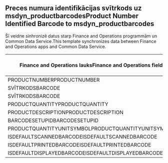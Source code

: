 ## <a name="product-number-identified-barcode-to-msdyn_productbarcodes"></a><span data-ttu-id="6768f-101">Preces numura identifikācijas svītrkods uz msdyn_productbarcodes</span><span class="sxs-lookup"><span data-stu-id="6768f-101">Product Number Identified Barcode to msdyn_productbarcodes</span></span>

<span data-ttu-id="6768f-102">Šī veidne sinhronizē datus starp Finance and Operations programmām un Common Data Service.</span><span class="sxs-lookup"><span data-stu-id="6768f-102">This template synchronizes data between Finance and Operations apps and Common Data Service.</span></span>

<span data-ttu-id="6768f-103">Finance and Operations lauks</span><span class="sxs-lookup"><span data-stu-id="6768f-103">Finance and Operations field</span></span> | <span data-ttu-id="6768f-104">Kartes veids</span><span class="sxs-lookup"><span data-stu-id="6768f-104">Map type</span></span> | <span data-ttu-id="6768f-105">Cits Dynamics 365 lauks</span><span class="sxs-lookup"><span data-stu-id="6768f-105">Other Dynamics 365 field</span></span> | <span data-ttu-id="6768f-106">Noklusējuma vērtība</span><span class="sxs-lookup"><span data-stu-id="6768f-106">Default value</span></span>
---|---|---|---
<span data-ttu-id="6768f-107">PRODUCTNUMBER</span><span class="sxs-lookup"><span data-stu-id="6768f-107">PRODUCTNUMBER</span></span> | > | <span data-ttu-id="6768f-108">msdyn_productnumberid.msdyn_productnumber</span><span class="sxs-lookup"><span data-stu-id="6768f-108">msdyn_productnumberid.msdyn_productnumber</span></span> | 
<span data-ttu-id="6768f-109">SVĪTRKODS</span><span class="sxs-lookup"><span data-stu-id="6768f-109">BARCODE</span></span> | > | <span data-ttu-id="6768f-110">msdyn_name</span><span class="sxs-lookup"><span data-stu-id="6768f-110">msdyn_name</span></span> | 
<span data-ttu-id="6768f-111">SVĪTRKODS</span><span class="sxs-lookup"><span data-stu-id="6768f-111">BARCODE</span></span> | > | <span data-ttu-id="6768f-112">msdyn_barcode</span><span class="sxs-lookup"><span data-stu-id="6768f-112">msdyn_barcode</span></span> | 
<span data-ttu-id="6768f-113">PRODUCTQUANTITY</span><span class="sxs-lookup"><span data-stu-id="6768f-113">PRODUCTQUANTITY</span></span> | > | <span data-ttu-id="6768f-114">msdyn_productquantity</span><span class="sxs-lookup"><span data-stu-id="6768f-114">msdyn_productquantity</span></span> | 
<span data-ttu-id="6768f-115">PRODUCTDESCRIPTION</span><span class="sxs-lookup"><span data-stu-id="6768f-115">PRODUCTDESCRIPTION</span></span> | > | <span data-ttu-id="6768f-116">msdyn_productdescription</span><span class="sxs-lookup"><span data-stu-id="6768f-116">msdyn_productdescription</span></span> | 
<span data-ttu-id="6768f-117">BARCODESETUPID</span><span class="sxs-lookup"><span data-stu-id="6768f-117">BARCODESETUPID</span></span> | > | <span data-ttu-id="6768f-118">msdyn_barcodesetupid</span><span class="sxs-lookup"><span data-stu-id="6768f-118">msdyn_barcodesetupid</span></span> | 
<span data-ttu-id="6768f-119">PRODUCTQUANTITYUNITSYMBOL</span><span class="sxs-lookup"><span data-stu-id="6768f-119">PRODUCTQUANTITYUNITSYMBOL</span></span> | > | <span data-ttu-id="6768f-120">msdyn_unitofmeasureid.msdyn_symbol</span><span class="sxs-lookup"><span data-stu-id="6768f-120">msdyn_unitofmeasureid.msdyn_symbol</span></span> | 
<span data-ttu-id="6768f-121">ISDEFAULTSCANNEDBARCODE</span><span class="sxs-lookup"><span data-stu-id="6768f-121">ISDEFAULTSCANNEDBARCODE</span></span> | >> | <span data-ttu-id="6768f-122">msdyn_isdefaultscannedbarcode</span><span class="sxs-lookup"><span data-stu-id="6768f-122">msdyn_isdefaultscannedbarcode</span></span> | 
<span data-ttu-id="6768f-123">ISDEFAULTPRINTEDBARCODE</span><span class="sxs-lookup"><span data-stu-id="6768f-123">ISDEFAULTPRINTEDBARCODE</span></span> | >> | <span data-ttu-id="6768f-124">msdyn_isdefaultprintedbarcode</span><span class="sxs-lookup"><span data-stu-id="6768f-124">msdyn_isdefaultprintedbarcode</span></span> | 
<span data-ttu-id="6768f-125">ISDEFAULTDISPLAYEDBARCODE</span><span class="sxs-lookup"><span data-stu-id="6768f-125">ISDEFAULTDISPLAYEDBARCODE</span></span> | >> | <span data-ttu-id="6768f-126">msdyn_isdefaultdisplayedbarcode</span><span class="sxs-lookup"><span data-stu-id="6768f-126">msdyn_isdefaultdisplayedbarcode</span></span> | 
